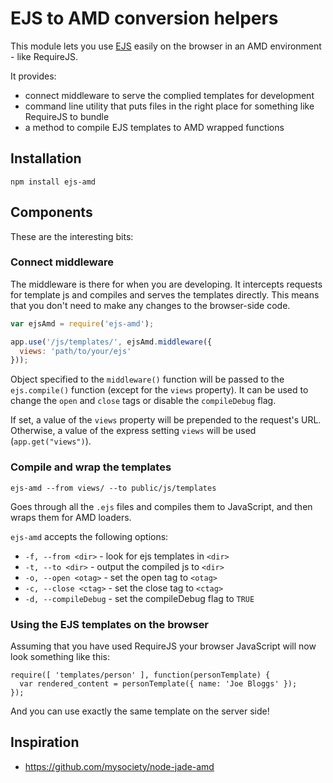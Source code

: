 # EJS to AMD conversion helpers

This module lets you use [EJS](http://github.com/visionmedia/ejs) easily on
the browser in an AMD environment - like RequireJS.

It provides:

  * connect middleware to serve the complied templates for development
  * command line utility that puts files in the right place for something
    like RequireJS to bundle
  * a method to compile EJS templates to AMD wrapped functions


## Installation

```
npm install ejs-amd
```


## Components

These are the interesting bits:

### Connect middleware

The middleware is there for when you are developing. It intercepts requests
for template js and compiles and serves the templates directly. This means that
you don't need to make any changes to the browser-side code.

```javascript
var ejsAmd = require('ejs-amd');

app.use('/js/templates/', ejsAmd.middleware({
  views: 'path/to/your/ejs'
}));
```

Object specified to the `middleware()` function will be passed to the
`ejs.compile()` function (except for the `views` property). It can be used
to change the `open` and `close` tags or disable the `compileDebug` flag.

If set, a value of the `views` property will be prepended to the request's
URL. Otherwise, a value of the express setting `views` will be used
(`app.get("views")`).

### Compile and wrap the templates

```
ejs-amd --from views/ --to public/js/templates
```

Goes through all the `.ejs` files and compiles them to JavaScript, and then
wraps them for AMD loaders.

`ejs-amd` accepts the following options:

  * `-f, --from <dir>` - look for ejs templates in `<dir>`
  * `-t, --to <dir>` - output the compiled js to `<dir>`
  * `-o, --open <otag>` - set the open tag to `<otag>`
  * `-c, --close <ctag>` - set the close tag to `<ctag>`
  * `-d, --compileDebug` - set the compileDebug flag to `TRUE`

### Using the EJS templates on the browser

Assuming that you have used RequireJS your browser JavaScript will now look
something like this:

```
require([ 'templates/person' ], function(personTemplate) {
  var rendered_content = personTemplate({ name: 'Joe Bloggs' });
});
```

And you can use exactly the same template on the server side!


## Inspiration

 * https://github.com/mysociety/node-jade-amd
